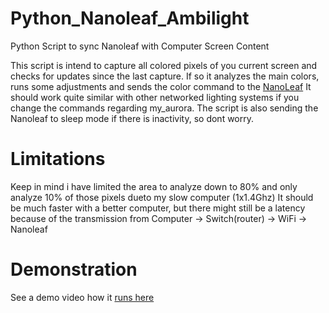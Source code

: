 # Python_Nanoleaf_Ambilight
Python Script to sync Nanoleaf with Computer Screen Content

This script is intend to capture all colored pixels of you current screen and checks for updates since the last capture.
If so it analyzes the main colors, runs some adjustments and sends the color command to the <a href="https://nanoleaf.me/en/">NanoLeaf</a>
It should work quite similar with other networked lighting systems if you change the commands regarding my_aurora.
The script is also sending the Nanoleaf to sleep mode if there is inactivity, so dont worry.

# Limitations
Keep in mind i have limited the area to analyze down to 80% and only analyze 10% of those pixels dueto my slow computer (1x1.4Ghz)
It should be much faster with a better computer, but there might still be a latency because of the transmission from Computer -> Switch(router) -> WiFi -> Nanoleaf

# Demonstration
See a demo video how it <a href="https://mega.nz/folder/CMMAXICB#uQ_Ma9DWCaXFfk9WzWZILA/file/CI0yiQhQ">runs here</a>

